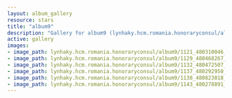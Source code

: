 ```yaml
---
layout: album_gallery
resource: stars
title: "album9"
description: "Gallery for album9 (lynhaky.hcm.romania.honoraryconsul/album9)"
active: gallery
images:
- image_path: lynhaky.hcm.romania.honoraryconsul/album9/1121_480310046_1168543864629572_1814597288661360606_n.jpg
- image_path: lynhaky.hcm.romania.honoraryconsul/album9/1129_480468267_1168542417963050_5269768985856283099_n.jpg
- image_path: lynhaky.hcm.romania.honoraryconsul/album9/1132_480472507_1168542374629721_5601487104190982606_n.jpg
- image_path: lynhaky.hcm.romania.honoraryconsul/album9/1137_480292950_1168542411296384_2907101217235960121_n.jpg
- image_path: lynhaky.hcm.romania.honoraryconsul/album9/1138_480823818_1168542421296383_2906634805939504444_n.jpg
- image_path: lynhaky.hcm.romania.honoraryconsul/album9/1143_480278891_1168542397963052_4313098171949756215_n.jpg
---
```

